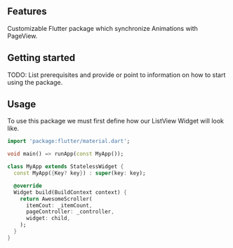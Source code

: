 ## Features

Customizable Flutter package which synchronize Animations with PageView.

## Getting started

TODO: List prerequisites and provide or point to information on how to
start using the package.

## Usage

To use this package we must first define how our ListView Widget will look like.

```dart
import 'package:flutter/material.dart';

void main() => runApp(const MyApp());

class MyApp extends StatelessWidget {
  const MyApp({Key? key}) : super(key: key);

  @override
  Widget build(BuildContext context) {
    return AwesomeScroller(
      itemCout: _itemCount,
      pageController: _controller,
      widget: child,
    );
  }
}
```

